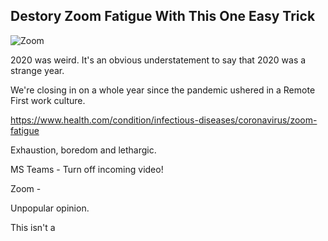 ## Destory Zoom Fatigue With This One Easy Trick 

![Zoom](https://imgur.com/xow17Sd)

2020 was weird. It's an obvious understatement to say that 2020 was a strange year.

We're closing in on a whole year since the pandemic ushered in a Remote First work culture.

https://www.health.com/condition/infectious-diseases/coronavirus/zoom-fatigue


Exhaustion, boredom and lethargic. 

MS Teams - Turn off incoming video!

Zoom - 

Unpopular opinion.

This isn't a 
